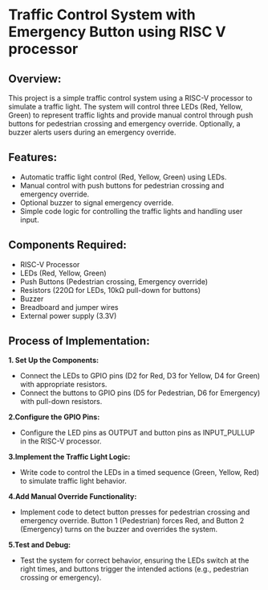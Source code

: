 #  Traffic Control System with Emergency Button using RISC V processor

## Overview:
This project is a simple traffic control system using a RISC-V processor to simulate a traffic light. The system will control three LEDs (Red, Yellow, Green) to represent traffic lights and provide manual control through push buttons for pedestrian crossing and emergency override. Optionally, a buzzer alerts users during an emergency override.

## Features:
* Automatic traffic light control (Red, Yellow, Green) using LEDs.
* Manual control with push buttons for pedestrian crossing and emergency override.
* Optional buzzer to signal emergency override.
* Simple code logic for controlling the traffic lights and handling user input.

## Components Required:
* RISC-V Processor 
* LEDs (Red, Yellow, Green)
* Push Buttons (Pedestrian crossing, Emergency override)
* Resistors (220Ω for LEDs, 10kΩ pull-down for buttons)
* Buzzer
* Breadboard and jumper wires
* External power supply (3.3V)

## Process of Implementation:

**1. Set Up the Components:**
* Connect the LEDs to GPIO pins (D2 for Red, D3 for Yellow, D4 for Green) with appropriate resistors.
* Connect the buttons to GPIO pins (D5 for Pedestrian, D6 for Emergency) with pull-down resistors.

**2.Configure the GPIO Pins:**
* Configure the LED pins as OUTPUT and button pins as INPUT_PULLUP in the RISC-V processor.

**3.Implement the Traffic Light Logic:**
* Write code to control the LEDs in a timed sequence (Green, Yellow, Red) to simulate traffic light behavior.

**4.Add Manual Override Functionality:**
* Implement code to detect button presses for pedestrian crossing and emergency override. Button 1 (Pedestrian) forces Red, and Button 2 (Emergency) turns on the buzzer and overrides the system.

**5.Test and Debug:**
* Test the system for correct behavior, ensuring the LEDs switch at the right times, and buttons trigger the intended actions (e.g., pedestrian crossing or emergency).
